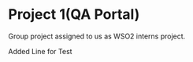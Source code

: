 Project 1(QA Portal)
====================
Group project assigned to us as WSO2 interns project.

Added Line for Test
